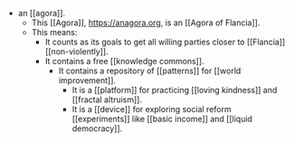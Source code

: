 - an [[agora]].
  - This [[Agora]], https://anagora.org, is an [[Agora of Flancia]].
  - This means: 
    - It counts as its goals to get all willing parties closer to [[Flancia]] [[non-violently]].
    - It contains a free [[knowledge commons]].
      - It contains a repository of [[patterns]] for [[world improvement]].
        - It is a [[platform]] for practicing [[loving kindness]] and [[fractal altruism]].
        - It is a [[device]] for exploring social reform [[experiments]] like [[basic income]] and [[liquid democracy]].
